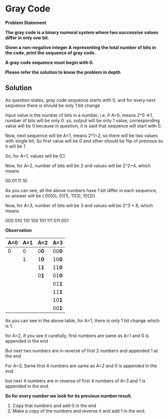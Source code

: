 # Gray Code #

**Problem Statement**

**The gray code is a binary numeral system where two successive values differ in only one bit.**

**Given a non-negative integer A representing the total number of bits in the code, print the sequence of gray code.**

**A gray code sequence must begin with 0.**

**Please refer the solution to know the problem in depth**

## Solution ##

As question states, gray code sequence starts with 0, and for every next sequence there is should be only 1 bit change

Input value is the number of bits in a number, i.e, if A=0, means 2^0 =>1, number of bits will be only 0. so, output will be only 1 value, corresponding value will be 0 because in question, it is said that sequence will start with 0.

Now, next sequence will be A=1, means 2^1=2, so there will be two values with single bit, So first value will be 0 and other should be flip of previous so it will be 1

So, for A=1, values will be 0,1

Now, for A=2, number of bits will be 2 and values will be 2^2=4, which means

00
01
11
10

As you can see, all the above numbers have 1 bit differ in each sequence, so answer will be ( 00(0), 01(1), 11(3), 10(2))

Now, for A=3, number of bits will be 3 and values will be 2^3 = 8, which means

000
010
110
100
101
111
011
001

**Observation**

| A=0  |  A=1  |  A=2   |  A=3    |
|------|-------|--------|---------|
|  0   |   0   |  0**0**|   00**0**|
|      |   1   |  1**0**|   10**0**      |
|      |       |  1**1**|   11**0**      |
|      |       |  0**1**|   01**0**      |
|      |       |        |   01**1**      |
|      |       |        |   11**1**
|      |       |        |   10**1**
|      |       |        |   00**1**


As you can see in the above table, for A=1, there is only 1 bit change which is 1.

for A=2, if you see it carefully, first numbers are same as A=1 and 0 is appended in the end

But next two numbers are in reverse of first 2 numbers and appended 1 at the end

For A=3, Same first 4 numbers are same as A=2 and 0 is appended in the end

but next 4 numbers are in reverse of first 4 numbers of A=3 and 1 is appended in the end.

**So for every number we look for its previous number result.**
1. Copy that numbers and add 0 in the end
2. Make a copy of the numbers and reverse it and add 1 in the end.

